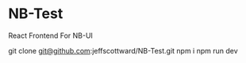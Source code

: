 # NB-Test
React Frontend For NB-UI

git clone git@github.com:jeffscottward/NB-Test.git
npm i
npm run dev
